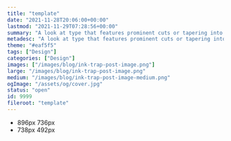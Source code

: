 ```yaml
---
title: "template"
date: "2021-11-28T20:06:00+00:00"
lastmod: "2021-11-29T07:28:56+00:00"
summary: "A look at type that features prominent cuts or tapering into the type and a variety of recommendations you can use in your designs."
metadesc: "A look at type that features prominent cuts or tapering into the type and a variety of recommendations you can use in your designs."
theme: "#eaf5f5"
tags: ["Design"]
categories: ["Design"]
images: ["/images/blog/ink-trap-post-image.png"]
large: "/images/blog/ink-trap-post-image.png"
medium: "/images/blog/ink-trap-post-image-medium.png"
ogImage: "/assets/og/cover.jpg"
status: "open"
id: 9999
fileroot: "template"
---
```


- 896px 736px
- 738px 492px
